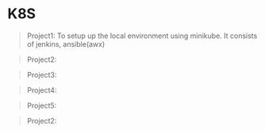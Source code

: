 # K8S
>Project1:
To setup up the local environment using minikube.
It consists of jenkins, ansible(awx)

>Project2:

>Project3:

>Project4:

>Project5:

>Project2:


